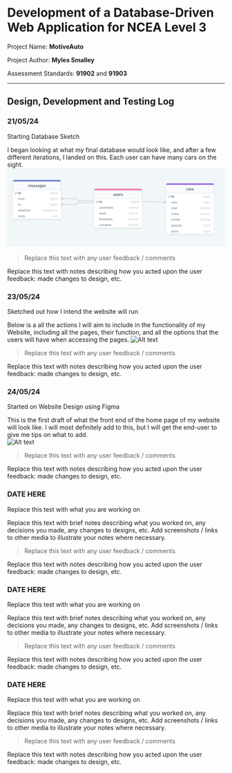 # Development of a Database-Driven Web Application for NCEA Level 3

Project Name: **MotiveAuto**

Project Author: **Myles Smalley**

Assessment Standards: **91902** and **91903**


-------------------------------------------------

## Design, Development and Testing Log

### 21/05/24

Starting Database Sketch

I began looking at what my final database would look like, and after a few different iterations, I landed on this. Each user can have many cars on the sight.
![Alt text](images/db.png)

> Replace this text with any user feedback / comments

Replace this text with notes describing how you acted upon the user feedback: made changes to design, etc.

### 23/05/24

Sketched out how I intend the website will run

Below is a all the actions I will aim to include in the functionality of my Website, including all the pages, their function, and all the options that the users will have when accessing the pages.
![Alt text](sketch.png)

> Replace this text with any user feedback / comments

Replace this text with notes describing how you acted upon the user feedback: made changes to design, etc.

### 24/05/24

Started on Website Design using Figma

This is the first draft of what the front end of the home page of my website will look like. I will most definitely add to this, but I will get the end-user to give me tips on what to add.  
![Alt text](figmav1.png)

> Replace this text with any user feedback / comments

Replace this text with notes describing how you acted upon the user feedback: made changes to design, etc.

### DATE HERE

Replace this test with what you are working on

Replace this text with brief notes describing what you worked on, any decisions you made, any changes to designs, etc. Add screenshots / links to other media to illustrate your notes where necessary.

> Replace this text with any user feedback / comments

Replace this text with notes describing how you acted upon the user feedback: made changes to design, etc.

### DATE HERE

Replace this test with what you are working on

Replace this text with brief notes describing what you worked on, any decisions you made, any changes to designs, etc. Add screenshots / links to other media to illustrate your notes where necessary.

> Replace this text with any user feedback / comments

Replace this text with notes describing how you acted upon the user feedback: made changes to design, etc.

### DATE HERE

Replace this test with what you are working on

Replace this text with brief notes describing what you worked on, any decisions you made, any changes to designs, etc. Add screenshots / links to other media to illustrate your notes where necessary.

> Replace this text with any user feedback / comments

Replace this text with notes describing how you acted upon the user feedback: made changes to design, etc.
